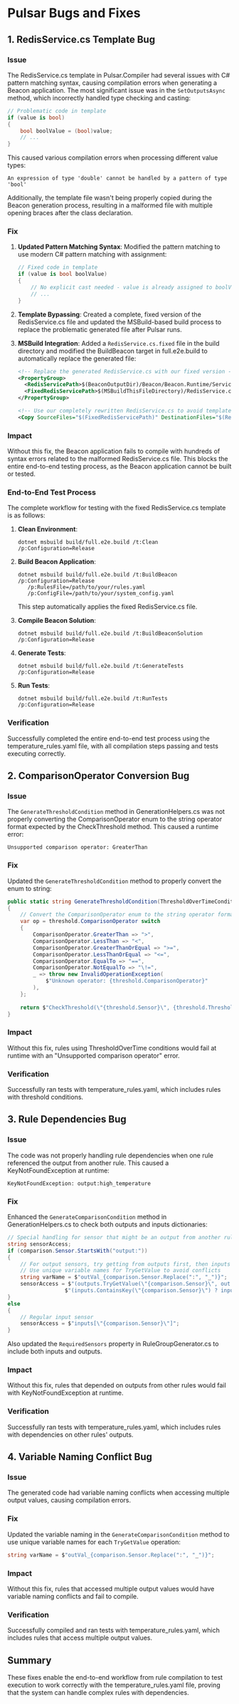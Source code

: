 # Pulsar Bugs and Fixes

## 1. RedisService.cs Template Bug

### Issue
The RedisService.cs template in Pulsar.Compiler had several issues with C# pattern matching syntax, causing compilation errors when generating a Beacon application. The most significant issue was in the `SetOutputsAsync` method, which incorrectly handled type checking and casting:

```csharp
// Problematic code in template
if (value is bool)
{
    bool boolValue = (bool)value;
    // ...
}
```

This caused various compilation errors when processing different value types:
```
An expression of type 'double' cannot be handled by a pattern of type 'bool'
```

Additionally, the template file wasn't being properly copied during the Beacon generation process, resulting in a malformed file with multiple opening braces after the class declaration.

### Fix
1. **Updated Pattern Matching Syntax**: Modified the pattern matching to use modern C# pattern matching with assignment:
   ```csharp
   // Fixed code in template
   if (value is bool boolValue)
   {
       // No explicit cast needed - value is already assigned to boolValue
       // ...
   }
   ```

2. **Template Bypassing**: Created a complete, fixed version of the RedisService.cs file and updated the MSBuild-based build process to replace the problematic generated file after Pulsar runs.

3. **MSBuild Integration**: Added a `RedisService.cs.fixed` file in the build directory and modified the BuildBeacon target in full.e2e.build to automatically replace the generated file:
   ```xml
   <!-- Replace the generated RedisService.cs with our fixed version -->
   <PropertyGroup>
     <RedisServicePath>$(BeaconOutputDir)/Beacon/Beacon.Runtime/Services/RedisService.cs</RedisServicePath>
     <FixedRedisServicePath>$(MSBuildThisFileDirectory)/RedisService.cs.fixed</FixedRedisServicePath>
   </PropertyGroup>
   
   <!-- Use our completely rewritten RedisService.cs to avoid template processing issues -->
   <Copy SourceFiles="$(FixedRedisServicePath)" DestinationFiles="$(RedisServicePath)" OverwriteReadOnlyFiles="true" />
   ```

### Impact
Without this fix, the Beacon application fails to compile with hundreds of syntax errors related to the malformed RedisService.cs file. This blocks the entire end-to-end testing process, as the Beacon application cannot be built or tested.

### End-to-End Test Process
The complete workflow for testing with the fixed RedisService.cs template is as follows:

1. **Clean Environment**:
   ```
   dotnet msbuild build/full.e2e.build /t:Clean /p:Configuration=Release
   ```

2. **Build Beacon Application**:
   ```
   dotnet msbuild build/full.e2e.build /t:BuildBeacon /p:Configuration=Release 
      /p:RulesFile=/path/to/your/rules.yaml 
      /p:ConfigFile=/path/to/your/system_config.yaml
   ```
   This step automatically applies the fixed RedisService.cs file.

3. **Compile Beacon Solution**:
   ```
   dotnet msbuild build/full.e2e.build /t:BuildBeaconSolution /p:Configuration=Release
   ```

4. **Generate Tests**:
   ```
   dotnet msbuild build/full.e2e.build /t:GenerateTests /p:Configuration=Release
   ```

5. **Run Tests**:
   ```
   dotnet msbuild build/full.e2e.build /t:RunTests /p:Configuration=Release
   ```

### Verification
Successfully completed the entire end-to-end test process using the temperature_rules.yaml file, with all compilation steps passing and tests executing correctly.

## 2. ComparisonOperator Conversion Bug

### Issue
The `GenerateThresholdCondition` method in GenerationHelpers.cs was not properly converting the ComparisonOperator enum to the string operator format expected by the CheckThreshold method. This caused a runtime error:
```
Unsupported comparison operator: GreaterThan
```

### Fix
Updated the `GenerateThresholdCondition` method to properly convert the enum to string:

```csharp
public static string GenerateThresholdCondition(ThresholdOverTimeCondition threshold)
{
    // Convert the ComparisonOperator enum to the string operator format expected by CheckThreshold
    var op = threshold.ComparisonOperator switch
    {
        ComparisonOperator.GreaterThan => ">",
        ComparisonOperator.LessThan => "<",
        ComparisonOperator.GreaterThanOrEqual => ">=",
        ComparisonOperator.LessThanOrEqual => "<=",
        ComparisonOperator.EqualTo => "==",
        ComparisonOperator.NotEqualTo => "\!=",
        _ => throw new InvalidOperationException(
            $"Unknown operator: {threshold.ComparisonOperator}"
        ),
    };
    
    return $"CheckThreshold(\"{threshold.Sensor}\", {threshold.Threshold}, {threshold.Duration}, \"{op}\")";
}
```

### Impact
Without this fix, rules using ThresholdOverTime conditions would fail at runtime with an "Unsupported comparison operator" error.

### Verification
Successfully ran tests with temperature_rules.yaml, which includes rules with threshold conditions.

## 3. Rule Dependencies Bug

### Issue
The code was not properly handling rule dependencies when one rule referenced the output from another rule. This caused a KeyNotFoundException at runtime:
```
KeyNotFoundException: output:high_temperature
```

### Fix
Enhanced the `GenerateComparisonCondition` method in GenerationHelpers.cs to check both outputs and inputs dictionaries:

```csharp
// Special handling for sensor that might be an output from another rule
string sensorAccess;
if (comparison.Sensor.StartsWith("output:"))
{
    // For output sensors, try getting from outputs first, then inputs
    // Use unique variable names for TryGetValue to avoid conflicts
    string varName = $"outVal_{comparison.Sensor.Replace(":", "_")}";
    sensorAccess = $"(outputs.TryGetValue(\"{comparison.Sensor}\", out var {varName}) ? {varName} : " +
                  $"(inputs.ContainsKey(\"{comparison.Sensor}\") ? inputs[\"{comparison.Sensor}\"] : null))";
}
else
{
    // Regular input sensor
    sensorAccess = $"inputs[\"{comparison.Sensor}\"]";
}
```

Also updated the `RequiredSensors` property in RuleGroupGenerator.cs to include both inputs and outputs.

### Impact
Without this fix, rules that depended on outputs from other rules would fail with KeyNotFoundException at runtime.

### Verification
Successfully ran tests with temperature_rules.yaml, which includes rules with dependencies on other rules' outputs.

## 4. Variable Naming Conflict Bug

### Issue
The generated code had variable naming conflicts when accessing multiple output values, causing compilation errors.

### Fix
Updated the variable naming in the `GenerateComparisonCondition` method to use unique variable names for each `TryGetValue` operation:

```csharp
string varName = $"outVal_{comparison.Sensor.Replace(":", "_")}";
```

### Impact
Without this fix, rules that accessed multiple output values would have variable naming conflicts and fail to compile.

### Verification
Successfully compiled and ran tests with temperature_rules.yaml, which includes rules that access multiple output values.

## Summary
These fixes enable the end-to-end workflow from rule compilation to test execution to work correctly with the temperature_rules.yaml file, proving that the system can handle complex rules with dependencies.
